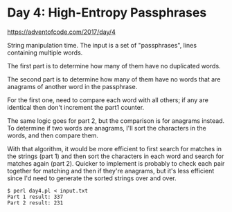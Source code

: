 # Day 4: High-Entropy Passphrases

<https://adventofcode.com/2017/day/4>

String manipulation time. The input is a set of "passphrases", lines
containing multiple words.

The first part is to determine how many of them have no duplicated words.

The second part is to determine how many of them have no words that are
anagrams of another word in the passphrase.

For the first one, need to compare each word with all others; if any are
identical then don't increment the part1 counter.

The same logic goes for part 2, but the comparison is for anagrams instead.
To determine if two words are anagrams, I'll sort the characters in the
words, and then compare them.

With that algorithm, it would be more efficient to first search for matches in
the strings (part 1) and then sort the characters in each word and search for
matches again (part 2). Quicker to implement is probably to check each pair
together for matching and then if they're anagrams, but it's less efficient
since I'd need to generate the sorted strings over and over.

```
$ perl day4.pl < input.txt 
Part 1 result: 337
Part 2 result: 231
```
